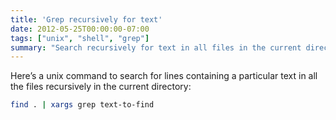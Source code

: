 ```yaml
---
title: 'Grep recursively for text'
date: 2012-05-25T00:00:00-07:00
tags: ["unix", "shell", "grep"]
summary: "Search recursively for text in all files in the current directory"
---
```


Here’s a unix command to search for lines containing a particular text in all the files recursively in the current directory:

```sh
find . | xargs grep text-to-find
```
